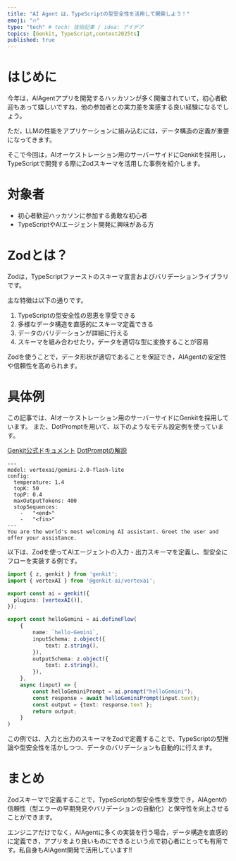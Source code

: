 ```yaml
---
title: "AI Agent は，TypeScriptの型安全性を活用して開発しよう！"
emoji: "🔥"
type: "tech" # tech: 技術記事 / idea: アイデア
topics: [Genkit, TypeScript,contest2025ts]
published: true
---
```


# はじめに

今年は，AIAgentアプリを開発するハッカソンが多く開催されていて，初心者歓迎もあって嬉しいですね．他の参加者との実力差を実感する良い経験になるでしょう。

ただ，LLMの性能をアプリケーションに組み込むには，データ構造の定義が重要になってきます。

そこで今回は，AIオーケストレーション用のサーバーサイドにGenkitを採用し，TypeScriptで開発する際にZodスキーマを活用した事例を紹介します。

# 対象者

- 初心者歓迎ハッカソンに参加する勇敢な初心者
- TypeScriptやAIエージェント開発に興味がある方

# Zodとは？

Zodは，TypeScriptファーストのスキーマ宣言およびバリデーションライブラリです。

主な特徴は以下の通りです。

1. TypeScriptの型安全性の恩恵を享受できる
2. 多様なデータ構造を直感的にスキーマ定義できる
3. データのバリデーションが詳細に行える
4. スキーマを組み合わせたり，データを適切な型に変換することが容易

Zodを使うことで，データ形状が適切であることを保証でき，AIAgentの安定性や信頼性を高められます。

# 具体例

この記事では、AIオーケストレーション用のサーバーサイドにGenkitを採用しています。
また、DotPromptを用いて、以下のようなモデル設定例を使っています。

[Genkit公式ドキュメント](https://genkit.dev)
[DotPromptの解説](https://genkit.dev/docs/dotprompt/)

```yaml:helloGemini.prompt
---
model: vertexai/gemini-2.0-flash-lite
config:
  temperature: 1.4
  topK: 50
  topP: 0.4
  maxOutputTokens: 400
  stopSequences:
    -   "<end>"
    -   "<fin>"
---
You are the world's most welcoming AI assistant. Greet the user and offer your assistance.
```

以下は、Zodを使ってAIエージェントの入力・出力スキーマを定義し、型安全にフローを実装する例です。

```ts:helloGeminiflow.ts
import { z, genkit } from 'genkit';
import { vertexAI } from '@genkit-ai/vertexai';

export const ai = genkit({
  plugins: [vertexAI()],
});

export const helloGemini = ai.defineFlow(
    {
        name: `hello-Gemini`,
        inputSchema: z.object({
            text: z.string(),
        }),
        outputSchema: z.object({
            text: z.string(),
        }),
    },
    async (input) => {
        const helloGeminiPrompt = ai.prompt("helloGemini");
        const response = await helloGeminiPrompt(input.text);
        const output = {text: response.text };
        return output;
    }
)
```

この例では、入力と出力のスキーマをZodで定義することで、TypeScriptの型推論や型安全性を活かしつつ、データのバリデーションも自動的に行えます。

# まとめ

Zodスキーマで定義することで，TypeScriptの型安全性を享受でき，AIAgentの信頼性（型エラーの早期発見やバリデーションの自動化）と保守性を向上させることができます。

エンジニアだけでなく，AIAgentに多くの実装を行う場合，データ構造を直感的に定義でき，アプリをより良いものにできるという点で初心者にとっても有用です。私自身もAIAgent開発で活用しています!!
